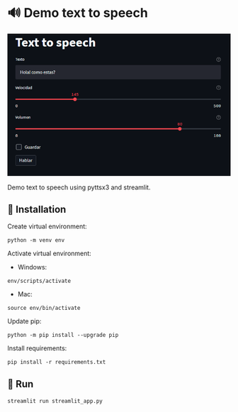 # :loud_sound: Demo text to speech

![image](img/app.png)

Demo text to speech using pyttsx3 and streamlit.

## :floppy_disk: Installation

Create virtual environment:

```shell
python -m venv env
```

Activate virtual environment:

- Windows:

```shell
env/scripts/activate
```

- Mac:

```shell
source env/bin/activate
```

Update pip:

```shell
python -m pip install --upgrade pip
```

Install requirements:

```shell
pip install -r requirements.txt
```

## :runner: Run

```shell
streamlit run streamlit_app.py
```
